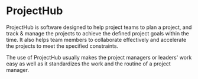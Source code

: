 # ProjectHub
ProjectHub is software designed to help project teams to plan a project, and track & manage the projects to achieve the defined project goals within the time. It also helps team members to collaborate effectively and accelerate the projects to meet the specified constraints.

The use of ProjectHub usually makes the project managers or leaders' work easy as well as it standardizes the work and the routine of a project manager.
